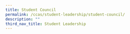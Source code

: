 ```yaml
---
title: Student Council
permalink: /ccas/student-leadership/student-council/
description: ""
third_nav_title: Student Leadership
---
```

